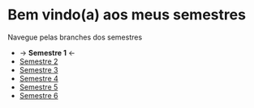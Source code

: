# Bem vindo(a) aos meus semestres

Navegue pelas branches dos semestres

-   → **Semestre 1** ←
-   [Semestre 2](https://github.com/igorroc/MeusSemestresUESC/tree/semestre-2)
-   [Semestre 3](https://github.com/igorroc/MeusSemestresUESC/tree/semestre-3)
-   [Semestre 4](https://github.com/igorroc/MeusSemestresUESC/tree/semestre-4)
-   [Semestre 5](https://github.com/igorroc/MeusSemestresUESC/tree/semestre-5)
-   [Semestre 6](https://github.com/igorroc/MeusSemestresUESC/tree/semestre-6)
